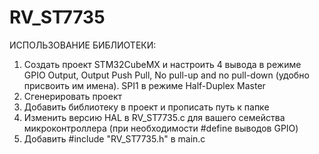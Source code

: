 # RV_ST7735
ИСПОЛЬЗОВАНИЕ БИБЛИОТЕКИ:
1. Создать проект STM32CubeMX и настроить 4 вывода в режиме GPIO Output, Output Push Pull, No pull-up and no pull-down (удобно присвоить им имена). SPI1 в режиме Half-Duplex Master
2. Сгенерировать проект
3. Добавить библиотеку в проект и прописать путь к папке
4. Изменить версию HAL в RV_ST7735.c для вашего семейства микроконтроллера (при необходимости #define выводов GPIO)
5. Добавить #include "RV_ST7735.h" в main.c
